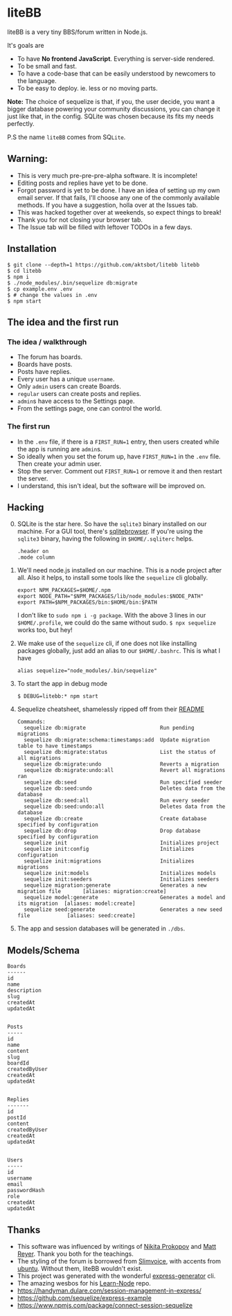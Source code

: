 # liteBB

liteBB is a very tiny BBS/forum written in Node.js. 

It's goals are
- To have **No frontend JavaScript**. Everything is server-side rendered.
- To be small and fast.
- To have a code-base that can be easily understood by newcomers to the 
language.
- To be easy to deploy. ie. less or no moving parts.

**Note:** The choice of sequelize is that, if you, the user 
decide, you want a bigger database powering your community 
discussions, you can change it just like that, in the config.
SQLite was chosen because its fits my
needs perfectly. 

P.S the name `liteBB` comes from SQ`Lite`.

## Warning:

- This is very much pre-pre-pre-alpha software. It is incomplete!
- Editing posts and replies have yet to be done.
- Forgot password is yet to be done. I have an idea of setting up my own
email server. If that fails, I'll choose any one of the commonly available
methods. If you have a suggestion, holla over at the Issues tab.
- This was hacked together over at weekends, so expect things to break!
- Thank you for not closing your browser tab.
- The Issue tab will be filled with leftover TODOs in a few days.

## Installation

```
$ git clone --depth=1 https://github.com/aktsbot/litebb litebb
$ cd litebb
$ npm i
$ ./node_modules/.bin/sequelize db:migrate  
$ cp example.env .env
$ # change the values in .env
$ npm start 
```

## The idea and the first run

### The idea / walkthrough

- The forum has boards.
- Boards have posts.
- Posts have replies.
- Every user has a unique `username`.
- Only `admin` users can create Boards.
- `regular` users can create posts and replies.
- `admin`s have access to the Settings page.
- From the settings page, one can control the world.

### The first run

- In the `.env` file, if there is a `FIRST_RUN=1` entry,
then users created while the app is running are `admin`s.
- So ideally when you set the forum up, have `FIRST_RUN=1` in 
the `.env` file. Then create your admin user.
- Stop the server. Comment out `FIRST_RUN=1` or remove it and then
restart the server.
- I understand, this isn't ideal, but the software will be improved on.  

## Hacking

0.  SQLite is the star here. So have the `sqlite3` binary installed on our 
    machine. For a GUI tool, there's [sqlitebrowser](https://sqlitebrowser.org/). 
    If you're using the `sqlite3` binary, having the following in 
    `$HOME/.sqliterc` helps.
    ```
    .header on
    .mode column  
    ```

1.  We'll need node.js installed on our machine. This is a node
    project after all. Also it helps, to install some tools like the 
    `sequelize` cli globally.

    ```
    export NPM_PACKAGES=$HOME/.npm                                                  
    export NODE_PATH="$NPM_PACKAGES/lib/node_modules:$NODE_PATH"                    
    export PATH=$NPM_PACKAGES/bin:$HOME/bin:$PATH 
    ```

    I don't like to `sudo npm i -g package`. With the above 3 lines in our `$HOME/.profile`, we could do the same without sudo. `$ npx sequelize` works too, but hey!

2.  We make use of the `sequelize` cli, if one does not like installing packages
    globally, just add an alias to our `$HOME/.bashrc`. This is what I have

    ```
    alias sequelize="node_modules/.bin/sequelize" 
    ```

3.  To start the app in debug mode

    ```
    $ DEBUG=litebb:* npm start
    ```

4. Sequelize cheatsheet, shamelessly ripped off from their [README](https://github.com/sequelize/cli#usage)
    ```
    Commands:
      sequelize db:migrate                        Run pending migrations
      sequelize db:migrate:schema:timestamps:add  Update migration table to have timestamps
      sequelize db:migrate:status                 List the status of all migrations
      sequelize db:migrate:undo                   Reverts a migration
      sequelize db:migrate:undo:all               Revert all migrations ran
      sequelize db:seed                           Run specified seeder
      sequelize db:seed:undo                      Deletes data from the database
      sequelize db:seed:all                       Run every seeder
      sequelize db:seed:undo:all                  Deletes data from the database
      sequelize db:create                         Create database specified by configuration
      sequelize db:drop                           Drop database specified by configuration
      sequelize init                              Initializes project
      sequelize init:config                       Initializes configuration
      sequelize init:migrations                   Initializes migrations
      sequelize init:models                       Initializes models
      sequelize init:seeders                      Initializes seeders
      sequelize migration:generate                Generates a new migration file       [aliases: migration:create]
      sequelize model:generate                    Generates a model and its migration  [aliases: model:create]
      sequelize seed:generate                     Generates a new seed file            [aliases: seed:create]
    ```
5.  The app and session databases will be generated in `./dbs`.

## Models/Schema

```
Boards
------
id
name
description
slug
createdAt
updatedAt


Posts
-----
id
name
content
slug
boardId
createdByUser
createdAt
updatedAt


Replies
-------
id
postId
content
createdByUser
createdAt
updatedAt


Users
-----
id
username
email
passwordHash
role
createdAt
updatedAt
```


## Thanks
- This software was influenced by writings of [Nikita Prokopov](https://tonsky.me/blog/disenchantment/) and [Matt Reyer](https://javascript.works-hub.com/learn/a-javascript-free-frontend-61275). Thank you both for the teachings.
- The styling of the forum is borrowed from [Slimvoice](https://slimvoice.co/), with accents from [ubuntu](https://design.ubuntu.com/brand/colour-palette/). Without them, liteBB wouldn't exist.
- This project was generated with the wonderful [express-generator](https://expressjs.com/en/starter/generator.html) cli.
- The amazing wesbos for his [Learn-Node](https://github.com/wesbos/Learn-Node) repo.
- https://handyman.dulare.com/session-management-in-express/
- https://github.com/sequelize/express-example
- https://www.npmjs.com/package/connect-session-sequelize


